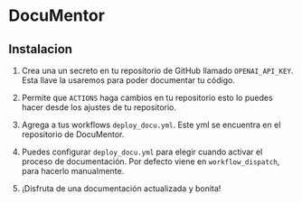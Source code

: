 # DocuMentor

## Instalacion

1. Crea una un secreto en tu repositorio de GitHub llamado `OPENAI_API_KEY`. Esta llave la usaremos para poder documentar tu código.

2. Permite que `ACTIONS` haga cambios en tu repositorio esto lo puedes hacer desde los ajustes de tu repositorio. 

3. Agrega a tus workflows `deploy_docu.yml`. Este yml se encuentra en el repositorio de DocuMentor. 

4. Puedes configurar `deploy_docu.yml` para elegir cuando activar el proceso de documentación. Por defecto viene en `workflow_dispatch`, para hacerlo manualmente. 

5. ¡Disfruta de una documentación actualizada y bonita!
